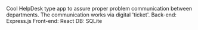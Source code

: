 Cool HelpDesk type app to assure proper problem communication between departments. The communication works via digital 'ticket'. 
Back-end: Express.js
Front-end: React
DB: SQLite
